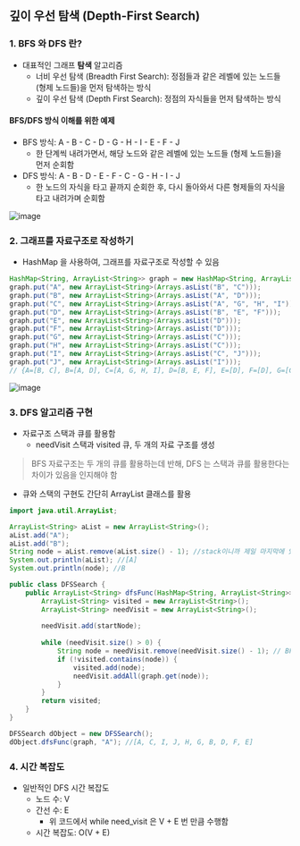 ## 깊이 우선 탐색 (Depth-First Search)
### 1. BFS 와 DFS 란?
* 대표적인 그래프 **탐색** 알고리즘
  - 너비 우선 탐색 (Breadth First Search): 정점들과 같은 레벨에 있는 노드들 (형제 노드들)을 먼저 탐색하는 방식
  - 깊이 우선 탐색 (Depth First Search): 정점의 자식들을 먼저 탐색하는 방식
  
#### BFS/DFS 방식 이해를 위한 예제
- BFS 방식: A - B - C - D - G - H - I - E - F - J 
  - 한 단계씩 내려가면서, 해당 노드와 같은 레벨에 있는 노드들 (형제 노드들)을 먼저 순회함
- DFS 방식: A - B - D - E - F - C - G - H - I - J 
  - 한 노드의 자식을 타고 끝까지 순회한 후, 다시 돌아와서 다른 형제들의 자식을 타고 내려가며 순회함

![image](https://user-images.githubusercontent.com/102513932/176659042-8032e01e-9679-4ff9-abe2-737baad2ab9d.png)

### 2. 그래프를 자료구조로 작성하기
- HashMap 을 사용하여, 그래프를 자료구조로 작성할 수 있음 

```java
HashMap<String, ArrayList<String>> graph = new HashMap<String, ArrayList<String>>();
graph.put("A", new ArrayList<String>(Arrays.asList("B", "C")));
graph.put("B", new ArrayList<String>(Arrays.asList("A", "D")));
graph.put("C", new ArrayList<String>(Arrays.asList("A", "G", "H", "I")));
graph.put("D", new ArrayList<String>(Arrays.asList("B", "E", "F")));
graph.put("E", new ArrayList<String>(Arrays.asList("D")));
graph.put("F", new ArrayList<String>(Arrays.asList("D")));
graph.put("G", new ArrayList<String>(Arrays.asList("C")));
graph.put("H", new ArrayList<String>(Arrays.asList("C")));
graph.put("I", new ArrayList<String>(Arrays.asList("C", "J")));
graph.put("J", new ArrayList<String>(Arrays.asList("I")));
// {A=[B, C], B=[A, D], C=[A, G, H, I], D=[B, E, F], E=[D], F=[D], G=[C], H=[C], I=[C, J], J=[I]}
```
![image](https://user-images.githubusercontent.com/102513932/176659176-49271af8-aff2-4d16-ba6c-3fef4ccfb613.png)

### 3. DFS 알고리즘 구현 

- 자료구조 스택과 큐를 활용함
  - needVisit 스택과 visited 큐, 두 개의 자료 구조를 생성

> BFS 자료구조는 두 개의 큐를 활용하는데 반해, DFS 는 스택과 큐를 활용한다는 차이가 있음을 인지해야 함

- 큐와 스택의 구현도 간단히 ArrayList 클래스를 활용

```java
import java.util.ArrayList;

ArrayList<String> aList = new ArrayList<String>();
aList.add("A");
aList.add("B");
String node = aList.remove(aList.size() - 1); //stack이니까 제일 마지막에 있는 것을 빼줘야겠지!
System.out.println(aList); //[A]
System.out.println(node); //B
```

```java
public class DFSSearch {
    public ArrayList<String> dfsFunc(HashMap<String, ArrayList<String>> graph, String startNode) {
        ArrayList<String> visited = new ArrayList<String>();
        ArrayList<String> needVisit = new ArrayList<String>();        
        
        needVisit.add(startNode);
        
        while (needVisit.size() > 0) {
            String node = needVisit.remove(needVisit.size() - 1); // BFS와 이 부분만 다름 (큐 -> 스택)
            if (!visited.contains(node)) {
                visited.add(node);
                needVisit.addAll(graph.get(node));
            }
        }
        return visited;
    }
}
```

```java
DFSSearch dObject = new DFSSearch();
dObject.dfsFunc(graph, "A"); //[A, C, I, J, H, G, B, D, F, E]
```

### 4. 시간 복잡도
- 일반적인 DFS 시간 복잡도
  - 노드 수: V
  - 간선 수: E
    - 위 코드에서 while need_visit 은 V + E 번 만큼 수행함
  - 시간 복잡도: O(V + E)
  
